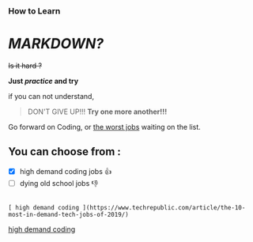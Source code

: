 ### How to Learn
# _MARKDOWN?_

  ~~Is it hard ?~~
  
  **Just _practice_ and try** 
  
  if you can not understand,
  > DON'T GIVE UP!!! **Try one more another!!!**
  
Go forward on Coding, or [the worst jobs](https://www.thebalancecareers.com/worst-jobs-in-america-4136433) waiting on the list. 

## You can choose from : ##

- [x] high demand coding jobs :+1:
- [ ] dying old school jobs :-1:

```high demanding coding jobs

[ high demand coding ](https://www.techrepublic.com/article/the-10-most-in-demand-tech-jobs-of-2019/) 

```
[ high demand coding ](https://www.techrepublic.com/article/the-10-most-in-demand-tech-jobs-of-2019/) 
